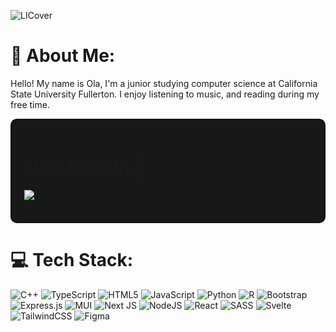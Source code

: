 ![LICover](https://github.com/user-attachments/assets/df9e7f88-67a7-4a66-9698-2c26068d601c)

# 💫 About Me:
Hello! My name is Ola, I'm a junior studying computer science at California State University Fullerton. I enjoy listening to music, and reading during my free time.



<div style="border: 2px solid #121212; padding: 20px; background-color: #181818; border-radius: 10px;">

# Now Playing 🎵
[![spotify-github-profile](https://spotify-github-profile.kittinanx.com/api/view?uid=26tlot4owp5571azxtoqu7mj8&cover_image=true&theme=novatorem&show_offline=true&background_color=121212&interchange=false&bar_color=030f49&bar_color_cover=false)](https://open.spotify.com/user/26tlot4owp5571azxtoqu7mj8)
</div>

# 💻 Tech Stack:
![C++](https://img.shields.io/badge/c++-%2300599C.svg?style=plastic&logo=c%2B%2B&logoColor=white) ![TypeScript](https://img.shields.io/badge/typescript-%23007ACC.svg?style=plastic&logo=typescript&logoColor=white) ![HTML5](https://img.shields.io/badge/html5-%23E34F26.svg?style=plastic&logo=html5&logoColor=white) ![JavaScript](https://img.shields.io/badge/javascript-%23323330.svg?style=plastic&logo=javascript&logoColor=%23F7DF1E) ![Python](https://img.shields.io/badge/python-3670A0?style=plastic&logo=python&logoColor=ffdd54) ![R](https://img.shields.io/badge/r-%23276DC3.svg?style=plastic&logo=r&logoColor=white) ![Bootstrap](https://img.shields.io/badge/bootstrap-%238511FA.svg?style=plastic&logo=bootstrap&logoColor=white) ![Express.js](https://img.shields.io/badge/express.js-%23404d59.svg?style=plastic&logo=express&logoColor=%2361DAFB) ![MUI](https://img.shields.io/badge/MUI-%230081CB.svg?style=plastic&logo=mui&logoColor=white) ![Next JS](https://img.shields.io/badge/Next-black?style=plastic&logo=next.js&logoColor=white) ![NodeJS](https://img.shields.io/badge/node.js-6DA55F?style=plastic&logo=node.js&logoColor=white) ![React](https://img.shields.io/badge/react-%2320232a.svg?style=plastic&logo=react&logoColor=%2361DAFB) ![SASS](https://img.shields.io/badge/SASS-hotpink.svg?style=plastic&logo=SASS&logoColor=white) ![Svelte](https://img.shields.io/badge/svelte-%23f1413d.svg?style=plastic&logo=svelte&logoColor=white) ![TailwindCSS](https://img.shields.io/badge/tailwindcss-%2338B2AC.svg?style=plastic&logo=tailwind-css&logoColor=white) ![Figma](https://img.shields.io/badge/figma-%23F24E1E.svg?style=plastic&logo=figma&logoColor=white) 









<!-- Proudly created with GPRM ( https://gprm.itsvg.in ) -->



 
